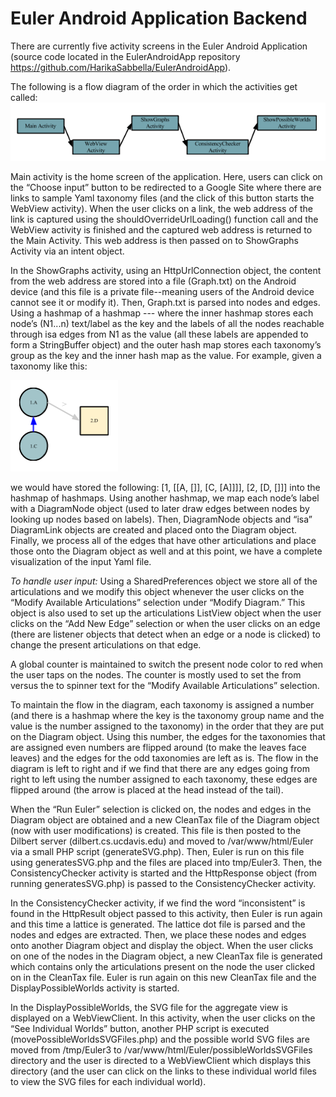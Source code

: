 <h1> Euler Android Application Backend </h1>

There are currently five activity screens in the Euler Android Application (source code located in the EulerAndroidApp repository https://github.com/HarikaSabbella/EulerAndroidApp).  

The following is a flow diagram of the order in which the activities get called:
![Image](https://github.com/HarikaSabbella/images/blob/master/architecture.png?raw=true)

Main activity is the home screen of the application.  Here, users can click on the “Choose input” button to be redirected to a Google Site where there are links to sample Yaml taxonomy files (and the click of this button starts the WebView activity).  When the user clicks on a link, the web address of the link is captured using the shouldOverrideUrlLoading() function call and the WebView activity is finished and the captured web address is returned to the Main Activity.  This web address is then passed on to ShowGraphs Activity via an intent object.  

In the ShowGraphs activity, using an HttpUrlConnection object, the content from the web address are stored into a file (Graph.txt) on the Android device (and this file is a private file--meaning users of the Android device cannot see it or modify it).  Then, Graph.txt is parsed into nodes and edges.  Using a hashmap of a hashmap --- where the inner hashmap stores each node’s (N1...n) text/label as the key and the labels of all the nodes reachable through isa edges from N1 as the value (all these labels are appended to form a StringBuffer object) and the outer hash map stores each taxonomy’s group as the key and the inner hash map as the value.  For example, given a taxonomy like this:

![Image](https://github.com/HarikaSabbella/images/blob/master/graph2.png?raw=true)

we would have stored the following:
[1, [[A, []], [C, [A]]]], [2, [D, []]] into the hashmap of hashmaps.   Using another hashmap, we map each node’s label with a DiagramNode object (used to later draw edges between nodes by looking up nodes based on labels).  Then, DiagramNode objects and “isa” DiagramLink objects are created and placed onto the Diagram object.  Finally, we process all of the edges that have other articulations and place those onto the Diagram object as well and at this point, we have a complete visualization of the input Yaml file.  

<em> To handle user input: </em>
Using a SharedPreferences object we store all of the articulations and we modify this object whenever the user clicks on the “Modify Available Articulations” selection under “Modify Diagram.”  This object is also used to set up the articulations ListView object when the user clicks on the “Add New Edge” selection or when the user clicks on an edge (there are listener objects that detect when an edge or a node is clicked) to change the present articulations on that edge.  

A global counter is maintained to switch the present node color to red when the user taps on the nodes.  The counter is mostly used to set the from versus the to spinner text for the “Modify Available Articulations” selection.  

To maintain the flow in the diagram, each taxonomy is assigned a number (and there is a hashmap where the key is the taxonomy group name and the value is the number assigned to the taxonomy) in the order that they are put on the Diagram object.  Using this number, the edges for the taxonomies that are assigned even numbers are flipped around (to make the leaves face leaves) and the edges for the odd taxonomies are left as is.   The flow in the diagram is left to right and if we find that there are any edges going from right to left using the number assigned to each taxonomy, these edges are flipped around (the arrow is placed at the head instead of the tail).  

When the “Run Euler” selection is clicked on, the nodes and edges in the Diagram object are obtained and a new CleanTax file of the Diagram object (now with user modifications) is created.  This file is then posted to the Dilbert server (dilbert.cs.ucdavis.edu) and moved to /var/www/html/Euler via a small PHP script (generateSVG.php).  Then, Euler is run on this file using generatesSVG.php and the files are placed into tmp/Euler3.  Then, the ConsistencyChecker activity is started and the HttpResponse object (from running generatesSVG.php) is passed to the ConsistencyChecker activity.    

In the ConsistencyChecker activity,  if we find the word “inconsistent” is found in the HttpResult object passed to this activity, then Euler is run again and this time a lattice is generated.  The lattice dot file is parsed and the nodes and edges are extracted.  Then, we place these nodes and edges onto another Diagram object and display the object.  When the user clicks on one of the nodes in the Diagram object, a new CleanTax file is generated which contains only the articulations present on the node the user clicked on in the CleanTax file.  Euler is run again on this new CleanTax file and the DisplayPossibleWorlds activity is started.

In the DisplayPossibleWorlds, the SVG file for the aggregate view is displayed on a WebViewClient.  In this activity, when the user clicks on the “See Individual Worlds”  button, another PHP script is executed (movePossibleWorldsSVGFiles.php) and the possible world SVG files are moved from /tmp/Euler3 to /var/www/html/Euler/possibleWorldsSVGFiles directory and the user is directed to a WebViewClient which displays this directory (and the user can click on the links to these individual world files to view the SVG files for each individual world). 
